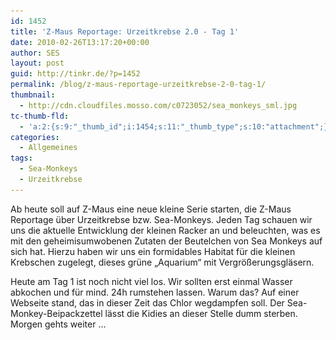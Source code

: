 ```yaml
---
id: 1452
title: 'Z-Maus Reportage: Urzeitkrebse 2.0 - Tag 1'
date: 2010-02-26T13:17:20+00:00
author: SES
layout: post
guid: http://tinkr.de/?p=1452
permalink: /blog/z-maus-reportage-urzeitkrebse-2-0-tag-1/
thumbnail:
  - http://cdn.cloudfiles.mosso.com/c0723052/sea_monkeys_sml.jpg
tc-thumb-fld:
  - 'a:2:{s:9:"_thumb_id";i:1454;s:11:"_thumb_type";s:10:"attachment";}'
categories:
  - Allgemeines
tags:
  - Sea-Monkeys
  - Urzeitkrebse
---
```

Ab heute soll auf Z-Maus eine neue kleine Serie starten, die Z-Maus Reportage über Urzeitkrebse bzw. Sea-Monkeys. Jeden Tag schauen wir uns die aktuelle Entwicklung der kleinen Racker an und beleuchten, was es mit den geheimisumwobenen Zutaten der Beutelchen von Sea Monkeys auf sich hat. Hierzu haben wir uns ein formidables Habitat für die kleinen Krebschen zugelegt, dieses grüne &#8222;Aquarium&#8220; mit Vergrößerungsgläsern.
<img loading="lazy" src="/assets/2010/02/sea_monkeys.jpg" alt="" title="Sea-Monkeys Ocean Zoo"    srcset="/assets/2010/02/sea_monkeys.jpg 606w, /assets/2010/02/sea_monkeys-300x225.jpg 300w" sizes="(max-width: 606px) 100vw, 606px" />

Heute am Tag 1 ist noch nicht viel los. Wir sollten erst einmal Wasser abkochen und für mind. 24h rumstehen lassen. Warum das? Auf einer Webseite stand, das in dieser Zeit das Chlor wegdampfen soll. Der Sea-Monkey-Beipackzettel lässt die Kidies an dieser Stelle dumm sterben. Morgen gehts weiter &#8230;
